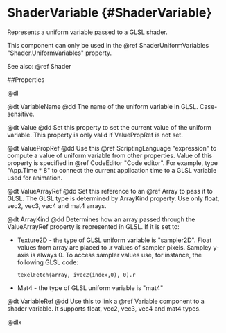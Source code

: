 # ShaderVariable {#ShaderVariable}

Represents a uniform variable passed to a GLSL shader.

This component can only be used in the @ref ShaderUniformVariables "Shader.UniformVariables" property.

See also: @ref Shader

##Properties

@dl

@dt VariableName
@dd The name of the uniform variable in GLSL. Case-sensitive.

@dt Value
@dd Set this property to set the current value of the uniform variable. This property is only valid if ValuePropRef is not set.

@dt ValuePropRef
@dd Use this @ref ScriptingLanguage "expression" to compute a value of uniform variable from other properties. Value of this property is specified in @ref CodeEditor "Code editor". For example, type "App.Time * 8" to connect the current application time to a GLSL variable used for animation.

@dt ValueArrayRef
@dd Set this reference to an @ref Array to pass it to GLSL. The GLSL type is determined by ArrayKind property. Use only float, vec2, vec3, vec4 and mat4 arrays. 

@dt ArrayKind
@dd Determines how an array passed through the ValueArrayRef property is represented in GLSL. If it is set to:

* Texture2D - the type of GLSL uniform variable is "sampler2D". Float values from array are placed to .r values of sampler pixels. Sampley y-axis is always 0. To access sampler values use, for instance, the following GLSL code:

      texelFetch(array, ivec2(index,0), 0).r

* Mat4 - the type of GLSL uniform variable is "mat4"

@dt VariableRef
@dd Use this to link a @ref Variable component to a shader variable. It supports float, vec2, vec3, vec4 and mat4 types.

@dlx
